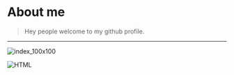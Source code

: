 # About me
> Hey people welcome to my github profile.
<hr>


![index_100x100](https://user-images.githubusercontent.com/80757858/113532315-b1086200-95e8-11eb-94e2-3cb042224461.png)

   ![HTML](https://developer.mozilla.org/en-US/docs/Web/Guide/HTML/HTML5)
